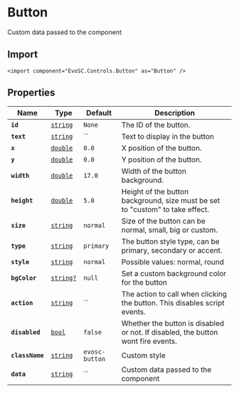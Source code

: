 # Button
Custom data passed to the component

## Import
```xml:no-line-numbers
<import component="EvoSC.Controls.Button" as="Button" />
```

## Properties
| Name | Type | Default | Description |
|------|------|---------|-------------|
| **`id`** | [`string`](#) | `None` | The ID of the button. |
| **`text`** | [`string`](#) | `` | Text to display in the button |
| **`x`** | [`double`](#) | `0.0` | X position of the button. |
| **`y`** | [`double`](#) | `0.0` | Y position of the button. |
| **`width`** | [`double`](#) | `17.0` | Width of the button background. |
| **`height`** | [`double`](#) | `5.0` | Height of the button background, size must be set to "custom" to take effect. |
| **`size`** | [`string`](#) | `normal` | Size of the button can be normal, small, big or custom. |
| **`type`** | [`string`](#) | `primary` | The button style type, can be primary, secondary or accent. |
| **`style`** | [`string`](#) | `normal` | Possible values: normal, round |
| **`bgColor`** | [`string?`](#) | `null` | Set a custom background color for the button |
| **`action`** | [`string`](#) | `` | The action to call when clicking the button. This disables script events. |
| **`disabled`** | [`bool`](#) | `false` | Whether the button is disabled or not. If disabled, the button wont fire events. |
| **`className`** | [`string`](#) | `evosc-button` | Custom style |
| **`data`** | [`string`](#) | `` | Custom data passed to the component |

